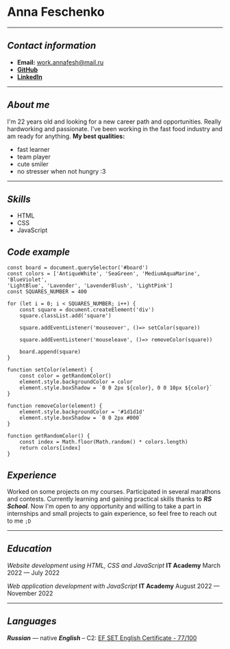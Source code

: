 # **Anna Feschenko**
---
## *Contact information*
* **Email:** work.annafesh@mail.ru
* **[GitHub](https://github.com/annafesh)** 
* **[LinkedIn](https://www.linkedin.com/in/anna-feschenko/)**
---
## *About me*
I'm 22 years old and looking for a new career path and opportunities. Really hardworking and passionate. I've been working in the fast food industry and am ready for anything. 
**My best qualities:**
* fast learner
* team player
* cute smiler
* no stresser when not hungry :3
---
## *Skills*
* HTML
* CSS
* JavaScript
## *Code example*
```
const board = document.querySelector('#board')
const colors = ['AntiqueWhite', 'SeaGreen', 'MediumAquaMarine', 'BlueViolet',
'LightBlue', 'Lavender', 'LavenderBlush', 'LightPink']
const SQUARES_NUMBER = 400

for (let i = 0; i < SQUARES_NUMBER; i++) {
    const square = document.createElement('div')
    square.classList.add('square')

    square.addEventListener('mouseover', ()=> setColor(square))

    square.addEventListener('mouseleave', ()=> removeColor(square))

    board.append(square)
}

function setColor(element) {
    const color = getRandomColor()
    element.style.backgroundColor = color
    element.style.boxShadow = `0 0 2px ${color}, 0 0 10px ${color}`
}

function removeColor(element) {
    element.style.backgroundColor = '#1d1d1d'
    element.style.boxShadow = `0 0 2px #000`
}

function getRandomColor() {
    const index = Math.floor(Math.random() * colors.length)
    return colors[index]
}
```
## *Experience*
Worked on some projects on my courses. Participated in several marathons and contests. Currently learning and gaining practical skills thanks to __*RS School*__. 
Now I'm open to any opportunity and willing to take a part in internships and small projects to gain experience, so feel free to reach out to me `;D`

---
## *Education*
*Website development using HTML, CSS and JavaScript*
**IT Academy**
March 2022 — July 2022

*Web application development with JavaScript*
**IT Academy**
August 2022 — November 2022

---
## *Languages*
__*Russian*__ — native
__*English*__ – C2: [EF SET English Certificate - 77/100](https://www.efset.org/cert/aZuUGV)
